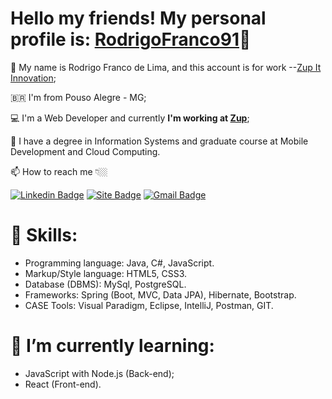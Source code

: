 <!--
### Hi there 👋
**RodrigoFranco91/RodrigoFranco91** is a ✨ _special_ ✨ repository because its `README.md` (this file) appears on your GitHub profile.

Here are some ideas to get you started:

- 🔭 I’m currently working on ...
- 🌱 I’m currently learning ...
- 👯 I’m looking to collaborate on ...
- 🤔 I’m looking for help with ...
- 💬 Ask me about ...
- 📫 How to reach me: ...
- 😄 Pronouns: ...
- ⚡ Fun fact: ...
-->
# Hello my friends! My personal profile is: [RodrigoFranco91](https://github.com/RodrigoFranco91)👋

🧑 My name is Rodrigo Franco de Lima, and this account is for work --[Zup It Innovation](https://www.zup.com.br/);

🇧🇷 I'm from Pouso Alegre - MG;

💻 I'm a Web Developer and currently **I'm working at [Zup](https://www.zup.com.br/)**;

📜 I have a degree in Information Systems and graduate course at Mobile Development and Cloud Computing.

📫 How to reach me 👇🏼

[![Linkedin Badge](https://img.shields.io/badge/-LinkedIn-blue?style=flat-square&logo=Linkedin&logoColor=white&link=https://br.linkedin.com/in/rodrigofrancodelima/)](https://br.linkedin.com/in/rodrigofrancodelima/)
[![Site Badge](https://img.shields.io/badge/-Site-FF0000?style=flat-square&logoColor=white&link=https://www.rodrigofrancodelima.com.br)](https://www.rodrigofrancodelima.com.br)
[![Gmail Badge](https://img.shields.io/badge/-Gmail-6633cc?style=flat-square&logo=Gmail&logoColor=white&link=mailto:rodrigo.franco@zup.com.br)](mailto:rodrigo.franco@zup.com.br)

# 💪 Skills:
- Programming language: Java, C#, JavaScript.
- Markup/Style language: HTML5, CSS3.
- Database (DBMS): MySql, PostgreSQL.
- Frameworks: Spring (Boot, MVC, Data JPA), Hibernate, Bootstrap.
- CASE Tools: Visual Paradigm, Eclipse, IntelliJ, Postman, GIT.

# 🌱 I’m currently learning:
- JavaScript with Node.js (Back-end);
- React (Front-end).

#
